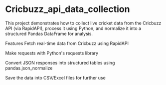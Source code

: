 # Cricbuzz_api_data_collection
This project demonstrates how to collect live cricket data from the Cricbuzz API (via RapidAPI), process it using Python, and normalize it into a structured Pandas DataFrame for analysis.

Features
Fetch real-time data from Cricbuzz using RapidAPI

Make requests with Python's requests library

Convert JSON responses into structured tables using pandas.json_normalize

Save the data into CSV/Excel files for further use
